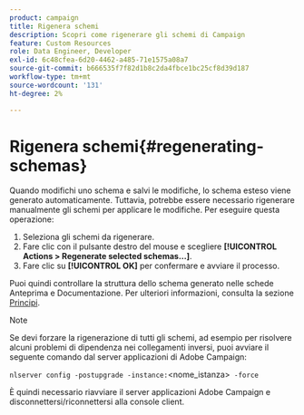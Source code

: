 ```yaml
---
product: campaign
title: Rigenera schemi
description: Scopri come rigenerare gli schemi di Campaign
feature: Custom Resources
role: Data Engineer, Developer
exl-id: 6c48cfea-6d20-4462-a485-71e1575a08a7
source-git-commit: b666535f7f82d1b8c2da4fbce1bc25cf8d39d187
workflow-type: tm+mt
source-wordcount: '131'
ht-degree: 2%

---
```


# Rigenera schemi{#regenerating-schemas}

Quando modifichi uno schema e salvi le modifiche, lo schema esteso viene generato automaticamente. Tuttavia, potrebbe essere necessario rigenerare manualmente gli schemi per applicare le modifiche. Per eseguire questa operazione:

1. Seleziona gli schemi da rigenerare.
1. Fare clic con il pulsante destro del mouse e scegliere **[!UICONTROL Actions > Regenerate selected schemas...]**.
1. Fare clic su **[!UICONTROL OK]** per confermare e avviare il processo.

Puoi quindi controllare la struttura dello schema generato nelle schede Anteprima e Documentazione. Per ulteriori informazioni, consulta la sezione [Principi](../../configuration/using/data-schemas.md#principles).

>[!NOTE]
>
>Se devi forzare la rigenerazione di tutti gli schemi, ad esempio per risolvere alcuni problemi di dipendenza nei collegamenti inversi, puoi avviare il seguente comando dal server applicazioni di Adobe Campaign:
>
> `nlserver config -postupgrade -instance:`&lt;nome_istanza>` -force`
>
>È quindi necessario riavviare il server applicazioni Adobe Campaign e disconnettersi/riconnettersi alla console client.
